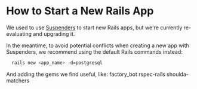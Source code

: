 # How to Start a New Rails App

We used to use [Suspenders](https://github.com/thoughtbot/suspenders) to start
new Rails apps, but we're currently re-evaluating and upgrading it.

In the meantime, to avoid potential conflicts when creating a new app with
Suspenders, we recommend using the default Rails commands instead:

```sh
  rails new <app_name> -d=postgresql
```

And adding the gems we find useful, like:
factory_bot
rspec-rails
shoulda-matchers
